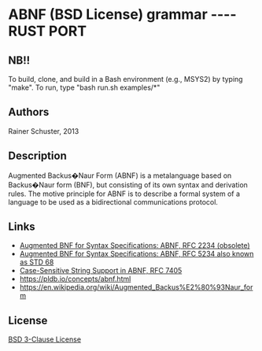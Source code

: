 # ABNF (BSD License) grammar ---- RUST PORT

## NB!!
To build, clone, and build in a Bash environment (e.g., MSYS2) by typing "make".
To run, type "bash run.sh examples/*"

## Authors

Rainer Schuster, 2013

## Description

Augmented Backus�Naur Form (ABNF) is a metalanguage based on Backus�Naur form (BNF),
but consisting of its own syntax and derivation rules. The motive principle for
ABNF is to describe a formal system of a language to be used as a
bidirectional communications protocol.

## Links

* [Augmented BNF for Syntax Specifications: ABNF, RFC 2234 (obsolete)](https://datatracker.ietf.org/doc/rfc2234/)
* [Augmented BNF for Syntax Specifications: ABNF, RFC 5234 also known as STD 68](https://datatracker.ietf.org/doc/rfc5234/)
* [Case-Sensitive String Support in ABNF, RFC 7405](https://datatracker.ietf.org/doc/rfc7405/)
* https://pldb.io/concepts/abnf.html
* https://en.wikipedia.org/wiki/Augmented_Backus%E2%80%93Naur_form

## License

[BSD 3-Clause License](https://opensource.org/license/bsd-3-clause)
